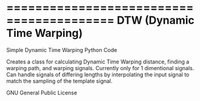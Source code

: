=========================================
DTW (Dynamic Time Warping)
==========================================

Simple Dynamic Time Warping Python Code


Creates a class for calculating Dynamic Time Warping distance, finding a warping path, and warping signals. Currently only for 1 dimentional signals. Can handle signals of differing lengths by interpolating the input signal to match the sampling of the template signal. 

GNU General Public License
